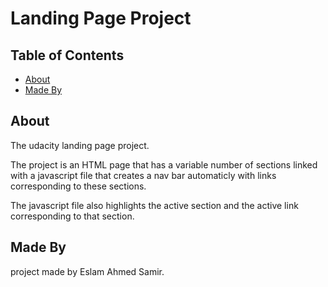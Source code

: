 # Landing Page Project

## Table of Contents

* [About](#About)
* [Made By](#Made-By)

## About

The udacity landing page project.

The project is an HTML page that has a variable number of sections linked with a javascript file that creates a nav bar automaticly with links corresponding to these sections.

The javascript file also highlights the active section and the active link corresponding to that section.

## Made By

project made by Eslam Ahmed Samir.